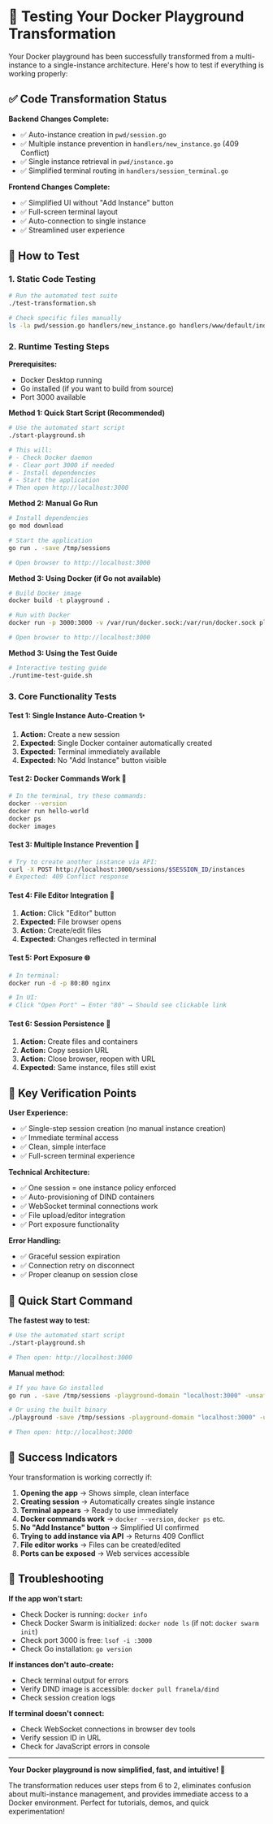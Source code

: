 # 🎯 Testing Your Docker Playground Transformation

Your Docker playground has been successfully transformed from a multi-instance to a single-instance architecture. Here's how to test if everything is working properly:

## ✅ Code Transformation Status

**Backend Changes Complete:**
- ✅ Auto-instance creation in `pwd/session.go`
- ✅ Multiple instance prevention in `handlers/new_instance.go` (409 Conflict)
- ✅ Single instance retrieval in `pwd/instance.go`
- ✅ Simplified terminal routing in `handlers/session_terminal.go`

**Frontend Changes Complete:**
- ✅ Simplified UI without "Add Instance" button
- ✅ Full-screen terminal layout
- ✅ Auto-connection to single instance
- ✅ Streamlined user experience

## 🧪 How to Test

### 1. Static Code Testing
```bash
# Run the automated test suite
./test-transformation.sh

# Check specific files manually
ls -la pwd/session.go handlers/new_instance.go handlers/www/default/index.html
```

### 2. Runtime Testing Steps

**Prerequisites:**
- Docker Desktop running
- Go installed (if you want to build from source)
- Port 3000 available

**Method 1: Quick Start Script (Recommended)**
```bash
# Use the automated start script
./start-playground.sh

# This will:
# - Check Docker daemon
# - Clear port 3000 if needed  
# - Install dependencies
# - Start the application
# Then open http://localhost:3000
```

**Method 2: Manual Go Run**
```bash
# Install dependencies
go mod download

# Start the application
go run . -save /tmp/sessions

# Open browser to http://localhost:3000
```

**Method 3: Using Docker (if Go not available)**
```bash
# Build Docker image
docker build -t playground .

# Run with Docker
docker run -p 3000:3000 -v /var/run/docker.sock:/var/run/docker.sock playground

# Open browser to http://localhost:3000
```

**Method 3: Using the Test Guide**
```bash
# Interactive testing guide
./runtime-test-guide.sh
```

### 3. Core Functionality Tests

#### Test 1: Single Instance Auto-Creation ✨
1. **Action:** Create a new session
2. **Expected:** Single Docker container automatically created
3. **Expected:** Terminal immediately available
4. **Expected:** No "Add Instance" button visible

#### Test 2: Docker Commands Work 🐳
```bash
# In the terminal, try these commands:
docker --version
docker run hello-world
docker ps
docker images
```

#### Test 3: Multiple Instance Prevention 🚫
```bash
# Try to create another instance via API:
curl -X POST http://localhost:3000/sessions/$SESSION_ID/instances
# Expected: 409 Conflict response
```

#### Test 4: File Editor Integration 📝
1. **Action:** Click "Editor" button
2. **Expected:** File browser opens
3. **Action:** Create/edit files
4. **Expected:** Changes reflected in terminal

#### Test 5: Port Exposure 🌐
```bash
# In terminal:
docker run -d -p 80:80 nginx

# In UI:
# Click "Open Port" → Enter "80" → Should see clickable link
```

#### Test 6: Session Persistence 💾
1. **Action:** Create files and containers
2. **Action:** Copy session URL
3. **Action:** Close browser, reopen with URL
4. **Expected:** Same instance, files still exist

## 🎯 Key Verification Points

**User Experience:**
- ✅ Single-step session creation (no manual instance creation)
- ✅ Immediate terminal access
- ✅ Clean, simple interface
- ✅ Full-screen terminal experience

**Technical Architecture:**
- ✅ One session = one instance policy enforced
- ✅ Auto-provisioning of DIND containers
- ✅ WebSocket terminal connections work
- ✅ File upload/editor integration
- ✅ Port exposure functionality

**Error Handling:**
- ✅ Graceful session expiration
- ✅ Connection retry on disconnect
- ✅ Proper cleanup on session close

## 🚀 Quick Start Command

**The fastest way to test:**
```bash
# Use the automated start script
./start-playground.sh

# Then open: http://localhost:3000
```

**Manual method:**
```bash
# If you have Go installed
go run . -save /tmp/sessions -playground-domain "localhost:3000" -unsafe

# Or using the built binary
./playground -save /tmp/sessions -playground-domain "localhost:3000" -unsafe

# Then open: http://localhost:3000
```

## 🎉 Success Indicators

Your transformation is working correctly if:

1. **Opening the app** → Shows simple, clean interface
2. **Creating session** → Automatically creates single instance
3. **Terminal appears** → Ready to use immediately
4. **Docker commands work** → `docker --version`, `docker ps` etc.
5. **No "Add Instance" button** → Simplified UI confirmed
6. **Trying to add instance via API** → Returns 409 Conflict
7. **File editor works** → Files can be created/edited
8. **Ports can be exposed** → Web services accessible

## 🔧 Troubleshooting

**If the app won't start:**
- Check Docker is running: `docker info`
- Check Docker Swarm is initialized: `docker node ls` (if not: `docker swarm init`)
- Check port 3000 is free: `lsof -i :3000`
- Check Go installation: `go version`

**If instances don't auto-create:**
- Check terminal output for errors
- Verify DIND image is accessible: `docker pull franela/dind`
- Check session creation logs

**If terminal doesn't connect:**
- Check WebSocket connections in browser dev tools
- Verify session ID in URL
- Check for JavaScript errors in console

---

**Your Docker playground is now simplified, fast, and intuitive! 🎯**

The transformation reduces user steps from 6 to 2, eliminates confusion about multi-instance management, and provides immediate access to a Docker environment. Perfect for tutorials, demos, and quick experimentation!
